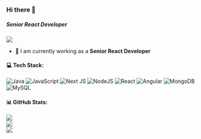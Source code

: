### Hi there 👋

##### **Senior React Developer**

[![](https://visitcount.itsvg.in/api?id=shaikdev2&icon=0&color=0)](https://visitcount.itsvg.in)

- 🔭 I am currently working as a **Senior React Developer**

#### 💻 Tech Stack:
![Java](https://img.shields.io/badge/java-%23ED8B00.svg?style=flat&logo=java&logoColor=white) ![JavaScript](https://img.shields.io/badge/javascript-%23323330.svg?style=flat&logo=javascript&logoColor=%23F7DF1E) ![Next JS](https://img.shields.io/badge/Next-black?style=flat&logo=next.js&logoColor=white) ![NodeJS](https://img.shields.io/badge/node.js-6DA55F?style=flat&logo=node.js&logoColor=white) ![React](https://img.shields.io/badge/react-%2320232a.svg?style=flat&logo=react&logoColor=%2361DAFB) ![Angular](https://img.shields.io/badge/angular-%23DD0031.svg?style=flat&logo=angular&logoColor=white) ![MongoDB](https://img.shields.io/badge/MongoDB-%234ea94b.svg?style=flat&logo=mongodb&logoColor=white) ![MySQL](https://img.shields.io/badge/mysql-%2300f.svg?style=flat&logo=mysql&logoColor=white)
#### 📊 GitHub Stats:
![](https://github-readme-stats.vercel.app/api?username=shaikdev2&theme=radical&hide_border=false&include_all_commits=false&count_private=false)<br/>
![](https://github-readme-streak-stats.herokuapp.com/?user=shaikdev2&theme=radical&hide_border=false)<br/>
![](https://github-readme-stats.vercel.app/api/top-langs/?username=shaikdev2&theme=radical&hide_border=false&include_all_commits=false&count_private=false&layout=compact)



